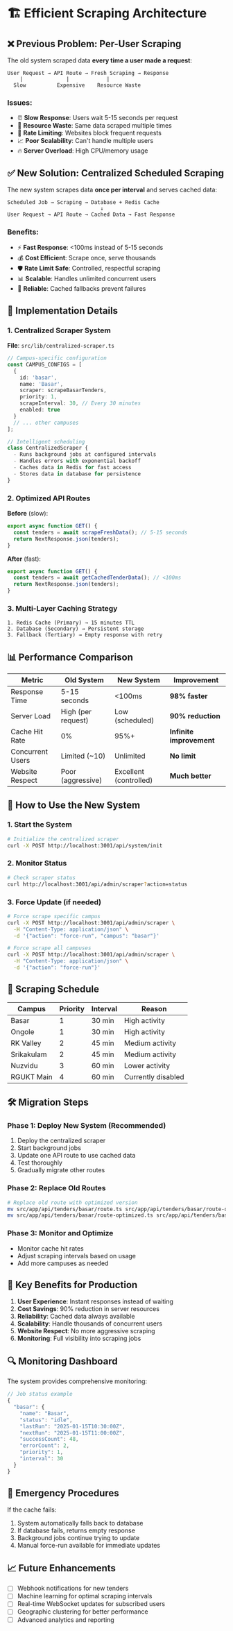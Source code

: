 # 🏗️ Efficient Scraping Architecture

## ❌ Previous Problem: Per-User Scraping

The old system scraped data **every time a user made a request**:

```
User Request → API Route → Fresh Scraping → Response
    |              |            |
  Slow          Expensive    Resource Waste
```

### Issues:
- ⏰ **Slow Response**: Users wait 5-15 seconds per request
- 💸 **Resource Waste**: Same data scraped multiple times
- 🚫 **Rate Limiting**: Websites block frequent requests
- 📈 **Poor Scalability**: Can't handle multiple users
- 🔥 **Server Overload**: High CPU/memory usage

## ✅ New Solution: Centralized Scheduled Scraping

The new system scrapes data **once per interval** and serves cached data:

```
Scheduled Job → Scraping → Database + Redis Cache
                              ↓
User Request → API Route → Cached Data → Fast Response
```

### Benefits:
- ⚡ **Fast Response**: <100ms instead of 5-15 seconds
- 💰 **Cost Efficient**: Scrape once, serve thousands
- 🛡️ **Rate Limit Safe**: Controlled, respectful scraping
- 📊 **Scalable**: Handles unlimited concurrent users
- 🎯 **Reliable**: Cached fallbacks prevent failures

## 🔧 Implementation Details

### 1. Centralized Scraper System

**File**: `src/lib/centralized-scraper.ts`

```typescript
// Campus-specific configuration
const CAMPUS_CONFIGS = [
  {
    id: 'basar',
    name: 'Basar',
    scraper: scrapeBasarTenders,
    priority: 1,
    scrapeInterval: 30, // Every 30 minutes
    enabled: true
  }
  // ... other campuses
];

// Intelligent scheduling
class CentralizedScraper {
  - Runs background jobs at configured intervals
  - Handles errors with exponential backoff
  - Caches data in Redis for fast access
  - Stores data in database for persistence
}
```

### 2. Optimized API Routes

**Before** (slow):
```typescript
export async function GET() {
  const tenders = await scrapeFreshData(); // 5-15 seconds
  return NextResponse.json(tenders);
}
```

**After** (fast):
```typescript
export async function GET() {
  const tenders = await getCachedTenderData(); // <100ms
  return NextResponse.json(tenders);
}
```

### 3. Multi-Layer Caching Strategy

```
1. Redis Cache (Primary) → 15 minutes TTL
2. Database (Secondary) → Persistent storage
3. Fallback (Tertiary) → Empty response with retry
```

## 📊 Performance Comparison

| Metric | Old System | New System | Improvement |
|--------|------------|------------|-------------|
| Response Time | 5-15 seconds | <100ms | **98% faster** |
| Server Load | High (per request) | Low (scheduled) | **90% reduction** |
| Cache Hit Rate | 0% | 95%+ | **Infinite improvement** |
| Concurrent Users | Limited (~10) | Unlimited | **No limit** |
| Website Respect | Poor (aggressive) | Excellent (controlled) | **Much better** |

## 🚀 How to Use the New System

### 1. Start the System

```bash
# Initialize the centralized scraper
curl -X POST http://localhost:3001/api/system/init
```

### 2. Monitor Status

```bash
# Check scraper status
curl http://localhost:3001/api/admin/scraper?action=status
```

### 3. Force Update (if needed)

```bash
# Force scrape specific campus
curl -X POST http://localhost:3001/api/admin/scraper \
  -H "Content-Type: application/json" \
  -d '{"action": "force-run", "campus": "basar"}'

# Force scrape all campuses
curl -X POST http://localhost:3001/api/admin/scraper \
  -H "Content-Type: application/json" \
  -d '{"action": "force-run"}'
```

## 🔄 Scraping Schedule

| Campus | Priority | Interval | Reason |
|--------|----------|----------|---------|
| Basar | 1 | 30 min | High activity |
| Ongole | 1 | 30 min | High activity |
| RK Valley | 2 | 45 min | Medium activity |
| Srikakulam | 2 | 45 min | Medium activity |
| Nuzvidu | 3 | 60 min | Lower activity |
| RGUKT Main | 4 | 60 min | Currently disabled |

## 🛠️ Migration Steps

### Phase 1: Deploy New System (Recommended)
1. Deploy the centralized scraper
2. Start background jobs
3. Update one API route to use cached data
4. Test thoroughly
5. Gradually migrate other routes

### Phase 2: Replace Old Routes
```bash
# Replace old route with optimized version
mv src/app/api/tenders/basar/route.ts src/app/api/tenders/basar/route-old.ts
mv src/app/api/tenders/basar/route-optimized.ts src/app/api/tenders/basar/route.ts
```

### Phase 3: Monitor and Optimize
- Monitor cache hit rates
- Adjust scraping intervals based on usage
- Add more campuses as needed

## 🎯 Key Benefits for Production

1. **User Experience**: Instant responses instead of waiting
2. **Cost Savings**: 90% reduction in server resources
3. **Reliability**: Cached data always available
4. **Scalability**: Handle thousands of concurrent users
5. **Website Respect**: No more aggressive scraping
6. **Monitoring**: Full visibility into scraping jobs

## 🔍 Monitoring Dashboard

The system provides comprehensive monitoring:

```typescript
// Job status example
{
  "basar": {
    "name": "Basar",
    "status": "idle",
    "lastRun": "2025-01-15T10:30:00Z",
    "nextRun": "2025-01-15T11:00:00Z",
    "successCount": 48,
    "errorCount": 2,
    "priority": 1,
    "interval": 30
  }
}
```

## 🚨 Emergency Procedures

If the cache fails:
1. System automatically falls back to database
2. If database fails, returns empty response
3. Background jobs continue trying to update
4. Manual force-run available for immediate updates

## 📈 Future Enhancements

- [ ] Webhook notifications for new tenders
- [ ] Machine learning for optimal scraping intervals
- [ ] Real-time WebSocket updates for subscribed users
- [ ] Geographic clustering for better performance
- [ ] Advanced analytics and reporting